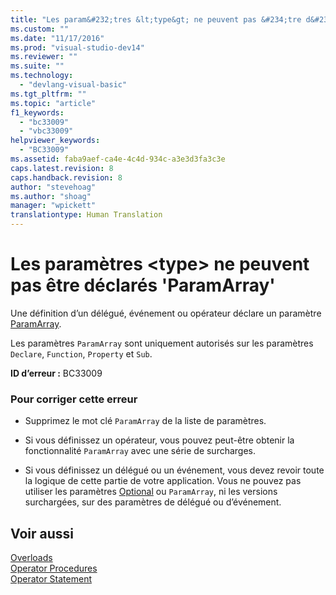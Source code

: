 ```yaml
---
title: "Les param&#232;tres &lt;type&gt; ne peuvent pas &#234;tre d&#233;clar&#233;s &#39;ParamArray&#39; | Microsoft Docs"
ms.custom: ""
ms.date: "11/17/2016"
ms.prod: "visual-studio-dev14"
ms.reviewer: ""
ms.suite: ""
ms.technology: 
  - "devlang-visual-basic"
ms.tgt_pltfrm: ""
ms.topic: "article"
f1_keywords: 
  - "bc33009"
  - "vbc33009"
helpviewer_keywords: 
  - "BC33009"
ms.assetid: faba9aef-ca4e-4c4d-934c-a3e3d3fa3c3e
caps.latest.revision: 8
caps.handback.revision: 8
author: "stevehoag"
ms.author: "shoag"
manager: "wpickett"
translationtype: Human Translation
---
```

# Les param&#232;tres &lt;type&gt; ne peuvent pas &#234;tre d&#233;clar&#233;s &#39;ParamArray&#39;
Une définition d’un délégué, événement ou opérateur déclare un paramètre [ParamArray](../../visual-basic/language-reference/modifiers/paramarray.md).  
  
 Les paramètres `ParamArray` sont uniquement autorisés sur les paramètres `Declare`, `Function`, `Property` et `Sub`.  
  
 **ID d’erreur :** BC33009  
  
### Pour corriger cette erreur  
  
-   Supprimez le mot clé `ParamArray` de la liste de paramètres.  
  
-   Si vous définissez un opérateur, vous pouvez peut\-être obtenir la fonctionnalité `ParamArray` avec une série de surcharges.  
  
-   Si vous définissez un délégué ou un événement, vous devez revoir toute la logique de cette partie de votre application. Vous ne pouvez pas utiliser les paramètres [Optional](../../visual-basic/language-reference/modifiers/optional.md) ou `ParamArray`, ni les versions surchargées, sur des paramètres de délégué ou d’événement.  
  
## Voir aussi  
 [Overloads](../../visual-basic/language-reference/modifiers/overloads.md)   
 [Operator Procedures](../../visual-basic/programming-guide/language-features/procedures/operator-procedures.md)   
 [Operator Statement](../../visual-basic/language-reference/statements/operator-statement.md)